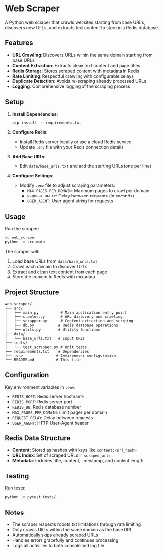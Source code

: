 # Web Scraper

A Python web scraper that crawls websites starting from base URLs, discovers new URLs, and extracts text content to store in a Redis database.

## Features

- **URL Crawling**: Discovers URLs within the same domain starting from base URLs
- **Content Extraction**: Extracts clean text content and page titles
- **Redis Storage**: Stores scraped content with metadata in Redis
- **Rate Limiting**: Respectful crawling with configurable delays
- **Duplicate Detection**: Avoids re-scraping already processed URLs
- **Logging**: Comprehensive logging of the scraping process

## Setup

1. **Install Dependencies**:
   ```bash
   pip install -r requirements.txt
   ```

2. **Configure Redis**:
   - Install Redis server locally or use a cloud Redis service
   - Update `.env` file with your Redis connection details

3. **Add Base URLs**:
   - Edit `data/base_urls.txt` and add the starting URLs (one per line)

4. **Configure Settings**:
   - Modify `.env` file to adjust scraping parameters:
     - `MAX_PAGES_PER_DOMAIN`: Maximum pages to crawl per domain
     - `REQUEST_DELAY`: Delay between requests (in seconds)
     - `USER_AGENT`: User agent string for requests

## Usage

Run the scraper:
```bash
cd web_scraper
python -m src.main
```

The scraper will:
1. Load base URLs from `data/base_urls.txt`
2. Crawl each domain to discover URLs
3. Extract and clean text content from each page
4. Store the content in Redis with metadata

## Project Structure

```
web_scraper/
├── src/
│   ├── main.py          # Main application entry point
│   ├── crawler.py       # URL discovery and crawling
│   ├── scrapper.py      # Content extraction and scraping
│   ├── db.py           # Redis database operations
│   └── utils.py        # Utility functions
├── data/
│   └── base_urls.txt   # Input URLs
├── tests/
│   └── test_scrapper.py # Unit tests
├── requirements.txt    # Dependencies
├── .env               # Environment configuration
└── README.md          # This file
```

## Configuration

Key environment variables in `.env`:

- `REDIS_HOST`: Redis server hostname
- `REDIS_PORT`: Redis server port
- `REDIS_DB`: Redis database number
- `MAX_PAGES_PER_DOMAIN`: Limit pages per domain
- `REQUEST_DELAY`: Delay between requests
- `USER_AGENT`: HTTP User-Agent header

## Redis Data Structure

- **Content**: Stored as hashes with keys like `content:<url_hash>`
- **URL Index**: Set of scraped URLs in `scraped_urls`
- **Metadata**: Includes title, content, timestamp, and content length

## Testing

Run tests:
```bash
python -m pytest tests/
```

## Notes

- The scraper respects robots.txt limitations through rate limiting
- Only crawls URLs within the same domain as the base URL
- Automatically skips already scraped URLs
- Handles errors gracefully and continues processing
- Logs all activities to both console and log file
